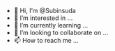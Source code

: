 - 👋 Hi, I’m @Subinsuda
- 👀 I’m interested in ...
- 🌱 I’m currently learning ...
- 💞️ I’m looking to collaborate on ...
- 📫 How to reach me ...

<!---
Subinsuda/Subinsuda is a ✨ special ✨ repository because its `README.md` (this file) appears on your GitHub profile.
You can click the Preview link to take a look at your changes.
--->
